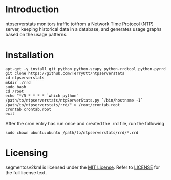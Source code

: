 # Introduction

ntpserverstats monitors traffic to/from a Network Time Protocol (NTP) 
server, keeping historical data in a database, and generates usage
graphs based on the usage patterns. 

# Installation

    apt-get -y install git python python-scapy python-rrdtool python-pyrrd
    git clone https://github.com/TerryOtt/ntpserverstats
    cd ntpserverstats
    mkdir ./rrd
    sudo bash
    cd /root
    echo "*/5 * * * * `which python` /path/to/ntpserverstats/ntpServerStats.py `/bin/hostname -I` /path/to/ntpserverstats/rrd/" > /root/crontab.root
    crontab crontab.root
    exit

After the cron entry has run once and created the .rrd file, run the following

    sudo chown ubuntu:ubuntu /path/to/ntpserverstats/rrd/*.rrd
    

# Licensing

segmentcsv2kml is licensed under the 
[MIT License](https://en.wikipedia.org/wiki/MIT_License). Refer to 
[LICENSE](https://github.com/TerryOtt/ntpserverstats/blob/master/LICENSE) 
for the full license text.
